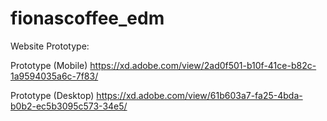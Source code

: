 # fionascoffee_edm

Website Prototype:

Prototype (Mobile)
https://xd.adobe.com/view/2ad0f501-b10f-41ce-b82c-1a9594035a6c-7f83/

Prototype (Desktop)
https://xd.adobe.com/view/61b603a7-fa25-4bda-b0b2-ec5b3095c573-34e5/
